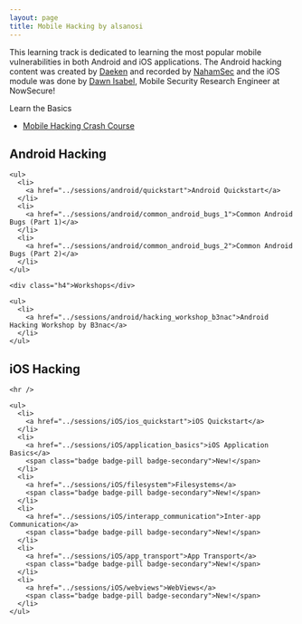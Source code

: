 ```yaml
---
layout: page
title: Mobile Hacking by alsanosi
---
```


This learning track is dedicated to learning the most popular mobile vulnerabilities in both Android and iOS applications. The Android hacking content was created by [Daeken](https://twitter.com/daeken) and recorded by [NahamSec](https://twitter.com/NahamSec) and the iOS module was done by [Dawn Isabel](https://twitter.com/dawnisabel), Mobile Security Research Engineer at NowSecure!

<div class="h4">Learn the Basics</div>
<ul>
  <li>
    <a href="../sessions/mobile_crash_course">Mobile Hacking Crash Course</a>
  </li>
</ul>

<div class="row">
  <div class="col-md-6">
    <h2>Android Hacking</h2>

    <ul>
      <li>
        <a href="../sessions/android/quickstart">Android Quickstart</a>
      </li>
      <li>
        <a href="../sessions/android/common_android_bugs_1">Common Android Bugs (Part 1)</a>
      </li>
      <li>
        <a href="../sessions/android/common_android_bugs_2">Common Android Bugs (Part 2)</a>
      </li>
    </ul>

    <div class="h4">Workshops</div>

    <ul>
      <li>
        <a href="../sessions/android/hacking_workshop_b3nac">Android Hacking Workshop by B3nac</a>
      </li>
    </ul>
  </div>

  <div class="col-md-6">
    <h2>iOS Hacking</h2>

    <hr />

    <ul>
      <li>
        <a href="../sessions/iOS/ios_quickstart">iOS Quickstart</a>
      </li>
      <li>
        <a href="../sessions/iOS/application_basics">iOS Application Basics</a>
        <span class="badge badge-pill badge-secondary">New!</span>
      </li>
      <li>
        <a href="../sessions/iOS/filesystem">Filesystems</a>
        <span class="badge badge-pill badge-secondary">New!</span>
      </li>
      <li>
        <a href="../sessions/iOS/interapp_communication">Inter-app Communication</a>
        <span class="badge badge-pill badge-secondary">New!</span>
      </li>
      <li>
        <a href="../sessions/iOS/app_transport">App Transport</a>
        <span class="badge badge-pill badge-secondary">New!</span>
      </li>
      <li>
        <a href="../sessions/iOS/webviews">WebViews</a>
        <span class="badge badge-pill badge-secondary">New!</span>
      </li>
    </ul>
  </div>
</div>
